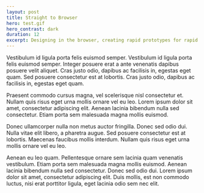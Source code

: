 ```yaml
---
layout: post
title: Straight to Browser
hero: test.gif
hero_contrast: dark
duration: 12
excerpt: Designing in the browser, creating rapid prototypes for rapid development.
---
```


Vestibulum id ligula porta felis euismod semper. Vestibulum id ligula porta felis euismod semper. Integer posuere erat a ante venenatis dapibus posuere velit aliquet. Cras justo odio, dapibus ac facilisis in, egestas eget quam. Sed posuere consectetur est at lobortis. Cras justo odio, dapibus ac facilisis in, egestas eget quam.

Praesent commodo cursus magna, vel scelerisque nisl consectetur et. Nullam quis risus eget urna mollis ornare vel eu leo. Lorem ipsum dolor sit amet, consectetur adipiscing elit. Aenean lacinia bibendum nulla sed consectetur. Etiam porta sem malesuada magna mollis euismod.

Donec ullamcorper nulla non metus auctor fringilla. Donec sed odio dui. Nulla vitae elit libero, a pharetra augue. Sed posuere consectetur est at lobortis. Maecenas faucibus mollis interdum. Nullam quis risus eget urna mollis ornare vel eu leo.

Aenean eu leo quam. Pellentesque ornare sem lacinia quam venenatis vestibulum. Etiam porta sem malesuada magna mollis euismod. Aenean lacinia bibendum nulla sed consectetur. Donec sed odio dui. Lorem ipsum dolor sit amet, consectetur adipiscing elit. Duis mollis, est non commodo luctus, nisi erat porttitor ligula, eget lacinia odio sem nec elit.
